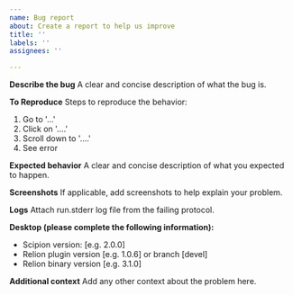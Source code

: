 ```yaml
---
name: Bug report
about: Create a report to help us improve
title: ''
labels: ''
assignees: ''

---
```


**Describe the bug**
A clear and concise description of what the bug is.

**To Reproduce**
Steps to reproduce the behavior:
1. Go to '...'
2. Click on '....'
3. Scroll down to '....'
4. See error

**Expected behavior**
A clear and concise description of what you expected to happen.

**Screenshots**
If applicable, add screenshots to help explain your problem.

**Logs**
Attach run.stderr log file from the failing protocol.

**Desktop (please complete the following information):**
 - Scipion version: [e.g. 2.0.0]
 - Relion plugin version [e.g. 1.0.6] or branch [devel]
 - Relion binary version [e.g. 3.1.0]

**Additional context**
Add any other context about the problem here.
